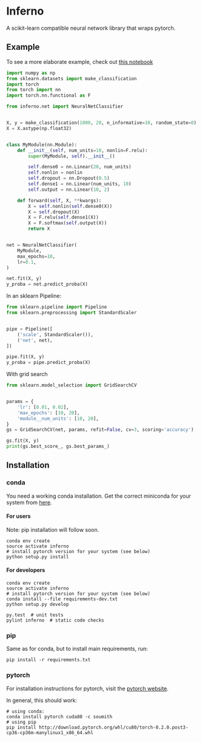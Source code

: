 # Inferno

A scikit-learn compatible neural network library that wraps pytorch.

## Example

To see a more elaborate example, check out
[this notebook](https://nbviewer.jupyter.org/github/dnouri/inferno/blob/master/notebooks/Basic_Usage.ipynb)

```python
import numpy as np
from sklearn.datasets import make_classification
import torch
from torch import nn
import torch.nn.functional as F

from inferno.net import NeuralNetClassifier


X, y = make_classification(1000, 20, n_informative=10, random_state=0)
X = X.astype(np.float32)


class MyModule(nn.Module):
    def __init__(self, num_units=10, nonlin=F.relu):
        super(MyModule, self).__init__()

        self.dense0 = nn.Linear(20, num_units)
        self.nonlin = nonlin
        self.dropout = nn.Dropout(0.5)
        self.dense1 = nn.Linear(num_units, 10)
        self.output = nn.Linear(10, 2)

    def forward(self, X, **kwargs):
        X = self.nonlin(self.dense0(X))
        X = self.dropout(X)
        X = F.relu(self.dense1(X))
        X = F.softmax(self.output(X))
        return X


net = NeuralNetClassifier(
    MyModule,
    max_epochs=10,
    lr=0.1,
)

net.fit(X, y)
y_proba = net.predict_proba(X)

```

In an sklearn Pipeline:

```python
from sklearn.pipeline import Pipeline
from sklearn.preprocessing import StandardScaler


pipe = Pipeline([
    ('scale', StandardScaler()),
    ('net', net),
])

pipe.fit(X, y)
y_proba = pipe.predict_proba(X)

```

With grid search

```python
from sklearn.model_selection import GridSearchCV


params = {
    'lr': [0.01, 0.02],
    'max_epochs': [10, 20],
    'module__num_units': [10, 20],
}
gs = GridSearchCV(net, params, refit=False, cv=3, scoring='accuracy')

gs.fit(X, y)
print(gs.best_score_, gs.best_params_)

```

## Installation

### conda

You need a working conda installation. Get the correct miniconda for
your system from [here](https://conda.io/miniconda.html).

#### For users

Note: pip installation will follow soon.

```shell
conda env create
source activate inferno
# install pytorch version for your system (see below)
python setup.py install
```

#### For developers

```shell
conda env create
source activate inferno
# install pytorch version for your system (see below)
conda install --file requirements-dev.txt
python setup.py develop

py.test  # unit tests
pylint inferno  # static code checks
```

### pip

Same as for conda, but to install main requirements, run:

```shell
pip install -r requirements.txt
```

### pytorch

For installation instructions for pytorch, visit the [pytorch
website](http://pytorch.org/).

In general, this should work:

```shell
# using conda:
conda install pytorch cuda80 -c soumith
# using pip
pip install http://download.pytorch.org/whl/cu80/torch-0.2.0.post3-cp36-cp36m-manylinux1_x86_64.whl
```
